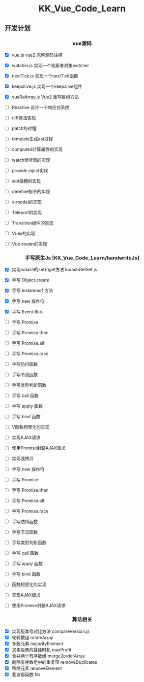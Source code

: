<h1 align="center">KK_Vue_Code_Learn</h1>

## 开发计划

<h3 align="center">vue源码</h3>

- [x] vue.js vue2 完整源码注释
- [x] watcher.js  实现一个观察者对象watcher
- [x] nextTick.js 实现一个nextTick函数
- [x] keepalive.js 实现一个keepalive组件
- [x] vueReArray.js Vue2 重写数组方法
- [ ] Reactive 设计一个响应式系统
- [ ] diff算法实现
- [ ] patch的过程
- [ ] template生成ast过程
- [ ] computed计算属性的实现
- [ ] watch侦听器的实现
- [ ] provide inject实现
- [ ] slot插槽的实现
- [ ] deretive指令的实现
- [ ] v-model的实现  
- [ ] Teleport的实现
- [ ] Transition组件的实现
- [ ] Vuex的实现
- [ ] Vue-router的实现


<h3 align="center">手写原生Js [KK_Vue_Code_Learn/handwriteJs]</h3>

- [x] 实现lodash的set和get方法  lodashGetSet.js
- [x] 手写 Object.create
- [x] 手写 instanceof 方法
- [x] 手写 new 操作符
- [x] 手写 Event Bus 
- [ ] 手写 Promise
- [ ] 手写 Promise.then
- [ ] 手写 Promise.all
- [ ] 手写 Promise.race
- [ ] 手写防抖函数
- [ ] 手写节流函数
- [ ] 手写类型判断函数  
- [ ] 手写 call 函数
- [ ] 手写 apply 函数
- [ ] 手写 bind 函数
- [ ] V函数柯里化的实现
- [ ] 实现AJAX请求
- [ ] 使用Promise封装AJAX请求
- [ ] 实现浅拷贝
- [ ] 手写 new 操作符
- [ ] 手写 Promise
- [ ] 手写 Promise.then
- [ ] 手写 Promise.all
- [ ] 手写 Promise.race
- [ ] 手写防抖函数
- [ ] 手写节流函数
- [ ] 手写类型判断函数  
- [ ] 手写 call 函数
- [ ] 手写 apply 函数
- [ ] 手写 bind 函数
- [ ] 函数柯里化的实现
- [ ] 实现AJAX请求
- [ ] 使用Promise封装AJAX请求


<h3 align="center">算法相关</h3>

- [x] 实现版本号对比方法  compareVersion.js
- [x] 轮转数组 rotateArray
- [x] 多数元素  majorityElement
- [x] 买卖股票的最佳时机 maxProfit
- [x] 合并两个有序数组 merge2orderArray
- [x] 删除有序数组中的重复项 removeDuplicates
- [x] 移除元素 removeElement
- [x] 斐波那契数 fib
